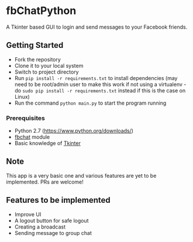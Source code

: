 # fbChatPython
A Tkinter based GUI to login and send messages to your Facebook friends.

## Getting Started
* Fork the repository
* Clone it to your local system
* Switch to project directory
* Run `pip install -r requirements.txt` to install dependencies (may need to be root/admin user to make this work if not
  using a virtualenv - do `sudo pip install -r requirements.txt` instead if this is the case on Linux)
* Run the command `python main.py` to start the program running

### Prerequisites
* Python 2.7 (<https://www.python.org/downloads/>)
* [fbchat](https://fbchat.readthedocs.io/en/master/) module
* Basic knowledge of [Tkinter](http://effbot.org/tkinterbook/tkinter-index.htm)

## Note
This app is a very basic one and various features are yet to be implemented.
PRs are welcome!

## Features to be implemented
* Improve UI
* A logout button for safe logout
* Creating a broadcast
* Sending message to group chat
